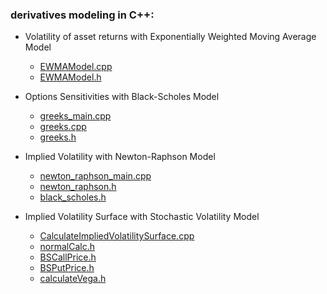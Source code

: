 ### derivatives modeling in C++:

- Volatility of asset returns with Exponentially Weighted Moving Average Model
     - [EWMAModel.cpp](https://github.com/manuelmusngi/derivatives-modeling/blob/main/ewma/EWMAModel.cpp) 
     - [EWMAModel.h](https://github.com/manuelmusngi/derivatives-modeling/blob/main/ewma/EWMAModel.h)
 
- Options Sensitivities with Black-Scholes Model 
     - [greeks_main.cpp](https://github.com/manuelmusngi/derivatives-modeling/blob/main/greeks/greeks_main.cpp)
     - [greeks.cpp](https://github.com/manuelmusngi/derivatives-modeling/blob/main/greeks/greeks.cpp)
     - [greeks.h](https://github.com/manuelmusngi/derivatives-modeling/blob/main/greeks/greeks.h)

- Implied Volatility with Newton-Raphson Model 
     - [newton_raphson_main.cpp](https://github.com/manuelmusngi/derivatives-modeling/blob/main/iv/newton_raphson_main.cpp)
     - [newton_raphson.h](https://github.com/manuelmusngi/derivatives-modeling/blob/main/iv/newton_raphson.h)
     - [black_scholes.h](https://github.com/manuelmusngi/derivatives-modeling/blob/main/iv/black_scholes.h)

- Implied Volatility Surface with Stochastic Volatility Model
     - [CalculateImpliedVolatilitySurface.cpp](https://github.com/manuelmusngi/derivatives-modeling/blob/main/CalculateImpliedVolatilitySurface.cpp)
     - [normalCalc.h](https://github.com/manuelmusngi/derivatives-modeling/blob/main/normalCalc.h)
     - [BSCallPrice.h](https://github.com/manuelmusngi/derivatives-modeling/blob/main/BSCallPrice.h)
     - [BSPutPrice.h](https://github.com/manuelmusngi/derivatives-modeling/blob/main/BSPutPrice.h)
     - [calculateVega.h](https://github.com/manuelmusngi/derivatives-modeling/blob/main/calculateVega.h)  
